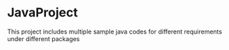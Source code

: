# JavaProject
This project includes multiple sample java codes for different requirements under different packages
